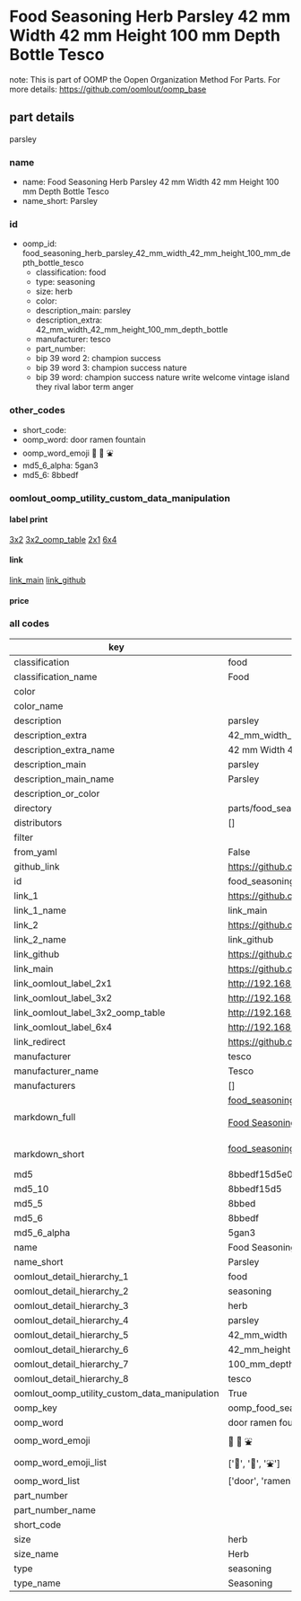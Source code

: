# Food Seasoning Herb Parsley 42 mm Width 42 mm Height 100 mm Depth Bottle Tesco  

note: This is part of OOMP the Oopen Organization Method For Parts. For more details: https://github.com/oomlout/oomp_base

##  part details
  



parsley



### name
* name: Food Seasoning Herb Parsley 42 mm Width 42 mm Height 100 mm Depth Bottle Tesco
* name_short: Parsley
### id
* oomp_id: food_seasoning_herb_parsley_42_mm_width_42_mm_height_100_mm_depth_bottle_tesco
  * classification: food
  * type: seasoning
  * size: herb
  * color: 
  * description_main: parsley
  * description_extra: 42_mm_width_42_mm_height_100_mm_depth_bottle
  * manufacturer: tesco
  * part_number: 
  * bip 39 word 2: champion success
  * bip 39 word 3: champion success nature
  * bip 39 word: champion success nature write welcome vintage island they rival labor term anger

### other_codes
* short_code: 
* oomp_word: door ramen fountain
* oomp_word_emoji :door: :ramen: :fountain:
* md5_6_alpha: 5gan3
* md5_6: 8bbedf






### oomlout_oomp_utility_custom_data_manipulation
#### label print
[3x2](http://192.168.1.245:1112/?label=oomp%205gan3)
[3x2_oomp_table](http://192.168.1.108:1112/?label=oomp%205gan3)
[2x1](http://192.168.1.242:1112/?label=oomp%205gan3)
[6x4](http://192.168.1.55:1112/?label=oomp%205gan3)    

#### link

[link_main](https://github.com/oomlout/oomlout_oomp_version_1_messy/tree/main/parts/food_seasoning_herb_parsley_42_mm_width_42_mm_height_100_mm_depth_bottle_tesco) [link_github](https://github.com/oomlout/oomlout_oomp_version_1_messy/tree/main/parts/food_seasoning_herb_parsley_42_mm_width_42_mm_height_100_mm_depth_bottle_tesco)                             

#### price







### all codes 
| key | value |  
| --- | --- |  
| classification | food |  
| classification_name | Food |  
| color |  |  
| color_name |  |  
| description | parsley |  
| description_extra | 42_mm_width_42_mm_height_100_mm_depth_bottle |  
| description_extra_name | 42 mm Width 42 mm Height 100 mm Depth Bottle |  
| description_main | parsley |  
| description_main_name | Parsley |  
| description_or_color |   |  
| directory | parts/food_seasoning_herb_parsley_42_mm_width_42_mm_height_100_mm_depth_bottle_tesco |  
| distributors | [] |  
| filter |  |  
| from_yaml | False |  
| github_link | https://github.com/oomlout/oomlout_oomp_part_src/tree/main/parts/food_seasoning_herb_parsley_42_mm_width_42_mm_height_100_mm_depth_bottle_tesco |  
| id | food_seasoning_herb_parsley_42_mm_width_42_mm_height_100_mm_depth_bottle_tesco |  
| link_1 | https://github.com/oomlout/oomlout_oomp_version_1_messy/tree/main/parts/food_seasoning_herb_parsley_42_mm_width_42_mm_height_100_mm_depth_bottle_tesco |  
| link_1_name | link_main |  
| link_2 | https://github.com/oomlout/oomlout_oomp_version_1_messy/tree/main/parts/food_seasoning_herb_parsley_42_mm_width_42_mm_height_100_mm_depth_bottle_tesco |  
| link_2_name | link_github |  
| link_github | https://github.com/oomlout/oomlout_oomp_version_1_messy/tree/main/parts/food_seasoning_herb_parsley_42_mm_width_42_mm_height_100_mm_depth_bottle_tesco |  
| link_main | https://github.com/oomlout/oomlout_oomp_version_1_messy/tree/main/parts/food_seasoning_herb_parsley_42_mm_width_42_mm_height_100_mm_depth_bottle_tesco |  
| link_oomlout_label_2x1 | http://192.168.1.242:1112/?label=oomp%205gan3 |  
| link_oomlout_label_3x2 | http://192.168.1.245:1112/?label=oomp%205gan3 |  
| link_oomlout_label_3x2_oomp_table | http://192.168.1.108:1112/?label=oomp%205gan3 |  
| link_oomlout_label_6x4 | http://192.168.1.55:1112/?label=oomp%205gan3 |  
| link_redirect | https://github.com/oomlout/oomlout_oomp_version_1_messy/tree/main/parts/food_seasoning_herb_parsley_42_mm_width_42_mm_height_100_mm_depth_bottle_tesco |  
| manufacturer | tesco |  
| manufacturer_name | Tesco |  
| manufacturers | [] |  
| markdown_full | [food_seasoning_herb_parsley_42_mm_width_42_mm_height_100_mm_depth_bottle_tesco](none)<br>[](none)<br>[Food Seasoning Herb Parsley 42 Mm Width 42 Mm Height 100 Mm Depth Bottle Tesco](none)<br><br> |  
| markdown_short | [food_seasoning_herb_parsley_42_mm_width_42_mm_height_100_mm_depth_bottle_tesco](none)<br><br> |  
| md5 | 8bbedf15d5e08ecfd0fcafe926f61130 |  
| md5_10 | 8bbedf15d5 |  
| md5_5 | 8bbed |  
| md5_6 | 8bbedf |  
| md5_6_alpha | 5gan3 |  
| name | Food Seasoning Herb Parsley 42 mm Width 42 mm Height 100 mm Depth Bottle Tesco |  
| name_short | Parsley |  
| oomlout_detail_hierarchy_1 | food |  
| oomlout_detail_hierarchy_2 | seasoning |  
| oomlout_detail_hierarchy_3 | herb |  
| oomlout_detail_hierarchy_4 | parsley |  
| oomlout_detail_hierarchy_5 | 42_mm_width |  
| oomlout_detail_hierarchy_6 | 42_mm_height |  
| oomlout_detail_hierarchy_7 | 100_mm_depth |  
| oomlout_detail_hierarchy_8 | tesco |  
| oomlout_oomp_utility_custom_data_manipulation | True |  
| oomp_key | oomp_food_seasoning_herb_parsley_42_mm_width_42_mm_height_100_mm_depth_bottle_tesco |  
| oomp_word | door ramen fountain |  
| oomp_word_emoji | :door: :ramen: :fountain: |  
| oomp_word_emoji_list | [':door:', ':ramen:', ':fountain:'] |  
| oomp_word_list | ['door', 'ramen', 'fountain'] |  
| part_number |  |  
| part_number_name |  |  
| short_code |  |  
| size | herb |  
| size_name | Herb |  
| type | seasoning |  
| type_name | Seasoning |  
